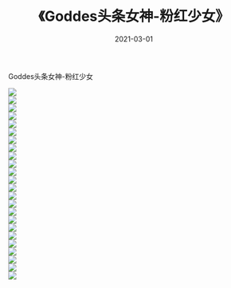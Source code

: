 ﻿---
layout: post
title:  《Goddes头条女神-粉红少女》
date:   2021-03-01
img: http://img.660000.xyz/Sharelink/网络美图/2021/Goddes头条女神-粉红少女/000.jpg
categories: [美女, 清纯, 唯美]
---

Goddes头条女神-粉红少女

  ![](http://img.660000.xyz/Sharelink/网络美图/2021/Goddes头条女神-粉红少女/001.jpg) <br> ![](http://img.660000.xyz/Sharelink/网络美图/2021/Goddes头条女神-粉红少女/002.jpg) <br> ![](http://img.660000.xyz/Sharelink/网络美图/2021/Goddes头条女神-粉红少女/003.jpg) <br> ![](http://img.660000.xyz/Sharelink/网络美图/2021/Goddes头条女神-粉红少女/004.jpg) <br> ![](http://img.660000.xyz/Sharelink/网络美图/2021/Goddes头条女神-粉红少女/005.jpg) <br> ![](http://img.660000.xyz/Sharelink/网络美图/2021/Goddes头条女神-粉红少女/006.jpg) <br> ![](http://img.660000.xyz/Sharelink/网络美图/2021/Goddes头条女神-粉红少女/007.jpg) <br> ![](http://img.660000.xyz/Sharelink/网络美图/2021/Goddes头条女神-粉红少女/008.jpg) <br> ![](http://img.660000.xyz/Sharelink/网络美图/2021/Goddes头条女神-粉红少女/009.jpg) <br> ![](http://img.660000.xyz/Sharelink/网络美图/2021/Goddes头条女神-粉红少女/010.jpg) <br> ![](http://img.660000.xyz/Sharelink/网络美图/2021/Goddes头条女神-粉红少女/011.jpg) <br> ![](http://img.660000.xyz/Sharelink/网络美图/2021/Goddes头条女神-粉红少女/012.jpg) <br> ![](http://img.660000.xyz/Sharelink/网络美图/2021/Goddes头条女神-粉红少女/013.jpg) <br> ![](http://img.660000.xyz/Sharelink/网络美图/2021/Goddes头条女神-粉红少女/014.jpg) <br> ![](http://img.660000.xyz/Sharelink/网络美图/2021/Goddes头条女神-粉红少女/015.jpg) <br> ![](http://img.660000.xyz/Sharelink/网络美图/2021/Goddes头条女神-粉红少女/016.jpg) <br> ![](http://img.660000.xyz/Sharelink/网络美图/2021/Goddes头条女神-粉红少女/017.jpg) <br> ![](http://img.660000.xyz/Sharelink/网络美图/2021/Goddes头条女神-粉红少女/018.jpg) <br> ![](http://img.660000.xyz/Sharelink/网络美图/2021/Goddes头条女神-粉红少女/019.jpg) <br> ![](http://img.660000.xyz/Sharelink/网络美图/2021/Goddes头条女神-粉红少女/020.jpg) <br> ![](http://img.660000.xyz/Sharelink/网络美图/2021/Goddes头条女神-粉红少女/021.jpg) <br> ![](http://img.660000.xyz/Sharelink/网络美图/2021/Goddes头条女神-粉红少女/022.jpg) <br> ![](http://img.660000.xyz/Sharelink/网络美图/2021/Goddes头条女神-粉红少女/023.jpg) <br> ![](http://img.660000.xyz/Sharelink/网络美图/2021/Goddes头条女神-粉红少女/024.jpg) <br>